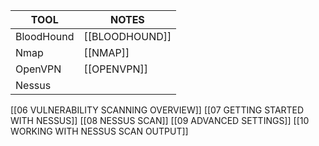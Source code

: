 | TOOL       | NOTES          |
| ---------- | -------------- |
| BloodHound | [[BLOODHOUND]] |
| Nmap       | [[NMAP]]       |
| OpenVPN    | [[OPENVPN]]    |
| Nessus     |                |

[[06 VULNERABILITY SCANNING OVERVIEW]]
[[07 GETTING STARTED WITH NESSUS]]
[[08 NESSUS SCAN]]
[[09 ADVANCED SETTINGS]]
[[10 WORKING WITH NESSUS SCAN OUTPUT]]
